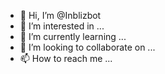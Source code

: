 - 👋 Hi, I’m @Inblizbot
- 👀 I’m interested in ...
- 🌱 I’m currently learning ...
- 💞️ I’m looking to collaborate on ...
- 📫 How to reach me ...

<!---
Inblizbot/Inblizbot is a ✨ special ✨ repository because its `README.md` (this file) appears on your GitHub profile.
You can click the Preview link to take a look at your changes.
--->
